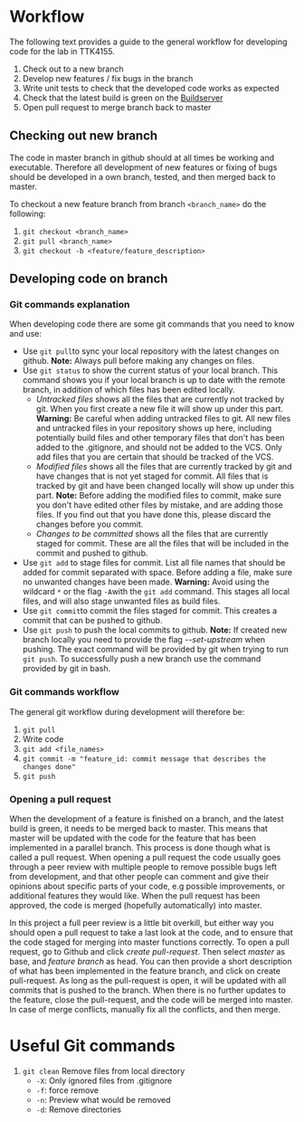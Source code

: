 # Workflow

The following text provides a guide to the general workflow for developing code for the lab in TTK4155.
1. Check out to a new branch
2. Develop new features / fix bugs in the branch
3. Write unit tests to check that the developed code works as expected
4. Check that the latest build is green on the [Buildserver](https://drone.viestinta.eu/)
5. Open pull request to merge branch back to master


## Checking out new branch

The code in master branch in github should at all times be working and executable. Therefore all development of new features or fixing of bugs should be developed in a own branch, tested, and then merged back to master.

To checkout a new feature branch from branch `<branch_name>` do the following:
1. `git checkout <branch_name>`
2. `git pull <branch_name>`
3. `git checkout -b <feature/feature_description>`

## Developing code on branch

### Git commands explanation
When developing code there are some git commands that you need to know and use:
* Use `git pull`to sync your local repository with the latest changes on github.
    **Note:** Always pull before making any changes on files.
* Use `git status` to show the current status of your local branch. This command shows you if your local branch is up to date with the remote branch, in addition of which files has been edited locally.
    * *Untracked files* shows all the files that are currently not tracked by git. When you first create a new file it will show up under this part. 
    **Warning:** Be careful when adding untracked files to git. All new files and untracked files in your repository shows up here, including potentially build files and other temporary files that don't has been added to the .gitignore, and should not be added to the VCS. Only add files that you are certain that should be tracked of the VCS.
    * *Modified files* shows all the files that are currently tracked by git and have changes that is not yet staged for commit. All files that is tracked by git and have been changed locally will show up under this part.
    **Note:** Before adding the modified files to commit, make sure you don't have edited other files by mistake, and are adding those files. If you find out that you have done this, please discard the changes before you commit. 
    * *Changes to be committed* shows all the files that are currently staged for commit. These are all the files that will be included in the commit and pushed to github.
* Use `git add` to stage files for commit. List all file names that should be added for commit separated with space. Before adding a file, make sure no unwanted changes have been made.
 **Warning:** Avoid using the wildcard `*` or the flag `-A`with the `git add` command. This stages all  local files, and will also stage unwanted files as build files.
* Use `git commit`to commit the files staged for commit. This creates a commit that can be pushed to github.
* Use `git push` to push the local commits to github.
    **Note:** If created new branch locally you need to provide the flag *--set-upstream* when pushing. The exact command will be provided by git when trying to run `git push`. To successfully push a new branch use the command provided by git in bash.

### Git commands workflow
The general git workflow during development will therefore be:
1. `git pull`
2. Write code
3. `git add <file_names>`
4. `git commit -m "feature_id: commit message that describes the changes done"`
5. `git push`



### Opening a pull request
When the development of a feature is finished on a branch, and the latest build is green, it needs to be merged back to master. This means that master will be updated with the code for the feature that has been implemented in a parallel branch. This process is done though what is called a pull request. When opening a pull request the code usually goes through a peer review with multiple people to remove possible bugs left from development, and that other people can comment and give their opinions about specific parts of your code, e.g possible improvements, or additional features they would like. When the pull request has been approved, the code is merged (hopefully automatically) into master.

In this project a full peer review is a little bit overkill, but either way you should open a pull request to take a last look at the code, and to ensure that the code staged for merging into master functions correctly. To open a pull request, go to Github and click *create pull-request*. Then select *master* as base, and *feature branch* as head. You can then provide a short description of what has been implemented in the feature branch, and click on create pull-request. As long as the pull-request is open, it will be updated with all commits that is pushed to the branch. When there is no further updates to the feature, close the pull-request, and the code will be merged into master. In case of merge conflicts, manually fix all the conflicts, and then merge.


# Useful Git commands
1.  `git clean` Remove files from local directory
    * `-X`: Only ignored files from .gitignore
    * `-f`: force remove
    * `-n`: Preview what would be removed
    * `-d`: Remove directories
    


